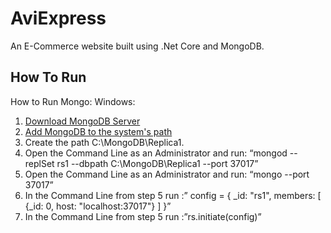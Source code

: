 # AviExpress
An E-Commerce website built using .Net Core and MongoDB.

## How To Run
How to Run Mongo:
  Windows:
  1. [Download MongoDB Server](https://www.mongodb.com/download-center/community)
  2. [Add MongoDB to the system's path](https://dangphongvanthanh.wordpress.com/2017/06/12/add-mongos-bin-folder-to-the-path-environment-variable/) 
  3. Create the path C:\MongoDB\Replica1.
  4. Open the Command Line as an Administrator and run: “mongod --replSet rs1 --dbpath C:\MongoDB\Replica1 --port 37017”
  5. Open the Command Line as an Administrator and run: “mongo --port 37017”
  6. In the Command Line from step 5 run :” config = { _id: "rs1", members: [ {_id: 0, host: "localhost:37017"} ] }”
  7. In the Command Line from step 5 run :”rs.initiate(config)”
